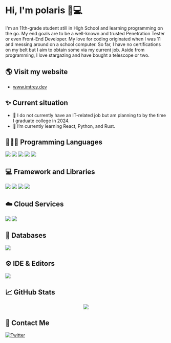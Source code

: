 
# Hi, I'm polaris 👋💻

I'm an 11th-grade student still in High School and learning programming on the go. My end goals are to be a well-known and trusted Penetration Tester or even Front-End Developer. My love for coding originated when I was 11 and messing around on a school computer. So far, I have no certifications on my belt but I aim to obtain some via my current job. Aside from programming, I love stargazing and have bought a telescope or two. 

## 🌎 Visit my website
- <a href="https://www.imtrey.dev/" target="_blank">www.imtrey.dev</a>

## ✨ Current situation

- 🔭 I do not currently have an IT-related job but am planning to by the time I graduate college in 2024.
- 🌱 I’m currently learning React, Python, and Rust.

## 👨🏻‍💻 Programming Languages
<p align="left">
  <img src="https://img.shields.io/badge/Python-3776AB?style=for-the-badge&logo=python&logoColor=white" />
  <img src="https://img.shields.io/badge/HTML5-E34F26?style=for-the-badge&logo=html5&logoColor=white" />
  <img src="https://img.shields.io/badge/CSS3-1572B6?style=for-the-badge&logo=css3&logoColor=white" />
  <img src="https://img.shields.io/badge/JavaScript-323330?style=for-the-badge&logo=javascript&logoColor=F7DF1E" />
  <img src="https://img.shields.io/badge/json-5E5C5C?style=for-the-badge&logo=json&logoColor=white" />
</p>

## 💻 Framework and Libraries
<p align="left">
  <img src="https://img.shields.io/badge/React-20232A?style=for-the-badge&logo=react&logoColor=61DAFB" />
  <img src="https://img.shields.io/badge/Tailwind_CSS-38B2AC?style=for-the-badge&logo=tailwind-css&logoColor=white" />
  <img src="https://img.shields.io/badge/SASS-hotpink.svg?style=for-the-badge&logo=SASS&logoColor=white" />
  <img src="https://img.shields.io/badge/chart.js-F5788D.svg?style=for-the-badge&logo=chart.js&logoColor=white" />
</p>

## ☁️ Cloud Services
<p align="left">
  <img src="https://img.shields.io/badge/netlify-%23000000.svg?style=for-the-badge&logo=netlify&logoColor=#00C7B7" />
  <img src="https://img.shields.io/badge/vercel-%23000000.svg?style=for-the-badge&logo=vercel&logoColor=white" />
</p>

## 💾 Databases
<p align="left">
  <img src="https://img.shields.io/badge/sqlite-%2307405e.svg?style=for-the-badge&logo=sqlite&logoColor=white" />
</p>

## ⚙️ IDE & Editors
<p align="left">
  <img src="https://img.shields.io/badge/Visual_Studio_Code-0078D4?style=for-the-badge&logo=visual%20studio%20code&logoColor=white" />
</p>

## 📈 GitHub Stats

<p align="center">
<img src="https://github-readme-stats.vercel.app/api?username=impolqris&theme=dracula&hide_border=false&include_all_commits=false&count_private=true" />
</p>

## 💌 Contact Me
[<img alt="Twitter" src="https://img.shields.io/badge/twitter-%231DA1F2.svg?&style=for-the-badge&logo=twitter&logoColor=white" />](https://twitter.com/soreal_trey)